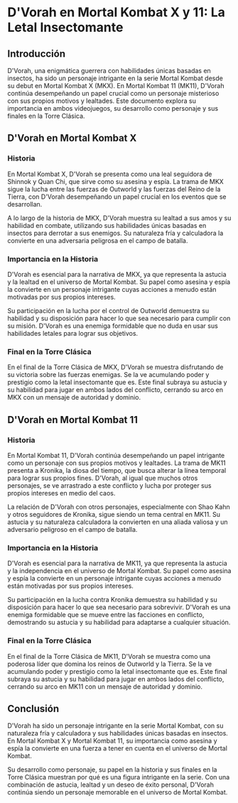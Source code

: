 # D'Vorah en Mortal Kombat X y 11: La Letal Insectomante

## Introducción

D'Vorah, una enigmática guerrera con habilidades únicas basadas en insectos, ha sido un personaje intrigante en la serie Mortal Kombat desde su debut en Mortal Kombat X (MKX). En Mortal Kombat 11 (MK11), D'Vorah continúa desempeñando un papel crucial como un personaje misterioso con sus propios motivos y lealtades. Este documento explora su importancia en ambos videojuegos, su desarrollo como personaje y sus finales en la Torre Clásica.

## D'Vorah en Mortal Kombat X

### Historia

En Mortal Kombat X, D'Vorah se presenta como una leal seguidora de Shinnok y Quan Chi, que sirve como su asesina y espía. La trama de MKX sigue la lucha entre las fuerzas de Outworld y las fuerzas del Reino de la Tierra, con D'Vorah desempeñando un papel crucial en los eventos que se desarrollan.

A lo largo de la historia de MKX, D'Vorah muestra su lealtad a sus amos y su habilidad en combate, utilizando sus habilidades únicas basadas en insectos para derrotar a sus enemigos. Su naturaleza fría y calculadora la convierte en una adversaria peligrosa en el campo de batalla.

### Importancia en la Historia

D'Vorah es esencial para la narrativa de MKX, ya que representa la astucia y la lealtad en el universo de Mortal Kombat. Su papel como asesina y espía la convierte en un personaje intrigante cuyas acciones a menudo están motivadas por sus propios intereses.

Su participación en la lucha por el control de Outworld demuestra su habilidad y su disposición para hacer lo que sea necesario para cumplir con su misión. D'Vorah es una enemiga formidable que no duda en usar sus habilidades letales para lograr sus objetivos.

### Final en la Torre Clásica

En el final de la Torre Clásica de MKX, D'Vorah se muestra disfrutando de su victoria sobre las fuerzas enemigas. Se la ve acumulando poder y prestigio como la letal insectomante que es. Este final subraya su astucia y su habilidad para jugar en ambos lados del conflicto, cerrando su arco en MKX con un mensaje de autoridad y dominio.

## D'Vorah en Mortal Kombat 11

### Historia

En Mortal Kombat 11, D'Vorah continúa desempeñando un papel intrigante como un personaje con sus propios motivos y lealtades. La trama de MK11 presenta a Kronika, la diosa del tiempo, que busca alterar la línea temporal para lograr sus propios fines. D'Vorah, al igual que muchos otros personajes, se ve arrastrado a este conflicto y lucha por proteger sus propios intereses en medio del caos.

La relación de D'Vorah con otros personajes, especialmente con Shao Kahn y otros seguidores de Kronika, sigue siendo un tema central en MK11. Su astucia y su naturaleza calculadora la convierten en una aliada valiosa y un adversario peligroso en el campo de batalla.

### Importancia en la Historia

D'Vorah es esencial para la narrativa de MK11, ya que representa la astucia y la independencia en el universo de Mortal Kombat. Su papel como asesina y espía la convierte en un personaje intrigante cuyas acciones a menudo están motivadas por sus propios intereses.

Su participación en la lucha contra Kronika demuestra su habilidad y su disposición para hacer lo que sea necesario para sobrevivir. D'Vorah es una enemiga formidable que se mueve entre las facciones en conflicto, demostrando su astucia y su habilidad para adaptarse a cualquier situación.

### Final en la Torre Clásica

En el final de la Torre Clásica de MK11, D'Vorah se muestra como una poderosa líder que domina los reinos de Outworld y la Tierra. Se la ve acumulando poder y prestigio como la letal insectomante que es. Este final subraya su astucia y su habilidad para jugar en ambos lados del conflicto, cerrando su arco en MK11 con un mensaje de autoridad y dominio.

## Conclusión

D'Vorah ha sido un personaje intrigante en la serie Mortal Kombat, con su naturaleza fría y calculadora y sus habilidades únicas basadas en insectos. En Mortal Kombat X y Mortal Kombat 11, su importancia como asesina y espía la convierte en una fuerza a tener en cuenta en el universo de Mortal Kombat.

Su desarrollo como personaje, su papel en la historia y sus finales en la Torre Clásica muestran por qué es una figura intrigante en la serie. Con una combinación de astucia, lealtad y un deseo de éxito personal, D'Vorah continúa siendo un personaje memorable en el universo de Mortal Kombat.